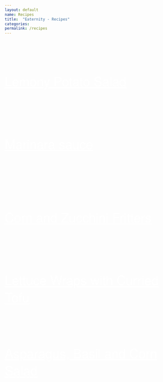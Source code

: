 ```yaml
---
layout: default
name: Recipes
title:  "Eaternity - Recipes"
categories:
permalink: /recipes
---
```



<div class="container" style="margin-top:100px">
		<br />
		<div class="row">
				<div class="col-md-2"></div>
				<div class="col-md-3" style="height:200px;background-size: 160%;background-position: middle top;background-image: url(http://lh3.googleusercontent.com/5a-ucJ_o_pZ_DR57Hvc7ODefmxsICFLDyx01gBkMu_d1pWIi_Jx6IgiiwR04b-hrSd2RZjfyi4BSLzLtffgfKcyKvg);"><a class="big-white" href="http://compass-dot-default-dot-eaternity-app.appspot.com/#!publicRecipeEdit:2d9e98bc-025b-44e8-910d-7beabdfbdcd3">Lemony Potato Salad</a></div>
				<div class="col-md-2"></div>
				<div class="col-md-3" style="height:200px;background-size: 160%;background-position: middle top;background-image: url(http://lh3.googleusercontent.com/ehYaWEA6P88CQqbXdkxZIXX9qr0OoKTwjRc4OoTntEX7hZfUtbuRQAqF9H1QZE4sv6FhG_Bue8xaAs9-AMXHebY_nw);"><a class="big-white" href="http://compass-dot-default-dot-eaternity-app.appspot.com/#!publicRecipeEdit:551f007d-b656-49bb-9490-54bbbbc43abf">Marinara sauce</a></div>
				<div class="col-md-2"></div>
		</div>
		<br />
</div>


<div class="container">
		<br />
		<div class="row">
				<div class="col-md-1"></div>
				<div class="col-md-3" style="height:200px;background-size: 160%;background-position: middle top;background-image: url(http://lh3.googleusercontent.com/WOOeAQykORpot-oL863d0SwXsB6Hh4rMEMoDzOoFHMOv9J6q7wF6u2YWRgdI1n8OZqqTQqdIGURBs6SVxCxm7UmU);"><a class="big-white" href="http://compass-dot-default-dot-eaternity-app.appspot.com/#!publicRecipeEdit:6ba84240-f7ff-4455-a45c-1dda55baacee">Corn and Zucchini Fritters</a></div>
				<div class="col-md-1"></div>
				<div class="col-md-3" style="height:200px;background-size: 160%;background-position: middle top;background-image: url(http://lh3.googleusercontent.com/WQVHaZ9n60D4mxIDvW65llLPiWXqxUvMEl2W9ZH5jqrrKpvlGU0cr2p0cbr4vOyqwrMx60y3rIAWi4yN8oBaP7KN3w);"><a class="big-white" href="http://compass-dot-default-dot-eaternity-app.appspot.com/#!publicRecipeEdit:94d8b613-c890-4873-9a5d-02ffced2beea">Lettuce Wraps with Curried Tofu</a></div>
				<div class="col-md-4"></div>
		</div>
		<br />
</div>


<div class="container" style="margin-bottom:100px">
		<br />
		<div class="row">
				<div class="col-md-4"></div>
				<div class="col-md-3" style="height:200px;background-size: 160%;background-position: middle top;background-image: url(http://lh3.googleusercontent.com/2o-6ilFCfqPkwV4B93Gqkckh7ZgrPI6cl-dv9PxxhsuSbMUuwTTXoa8BdBzH3mBbzK1i9eShMvcIsdNxNECNOd70);"><a class="big-white" href="http://compass-dot-default-dot-eaternity-app.appspot.com/#!publicRecipeEdit:e79da19b-eac3-4260-83b0-e411f69e8351">Asparagus, Basil and Corn Salad</a></div>
				<div class="col-md-4"></div>
				<div class="col-md-1"></div>
		</div>
		<br />
</div>



<style>
.big-white {
	padding: 50px 0 0 0;
	margin:0;
	font-family: 'Futura LT', 'Helvetica Neue', Helvetica, Arial, sans-serif;
	font-size: 41px;
	font-style: normal;
	font-variant: normal;
	font-weight: 200;
	line-height: 55px;
	color: rgb(255, 255, 255);
}
.big-white:hover {
	color: rgb(255, 255, 255);
}

.big-white:visited {
	color: rgb(255, 255, 255);
}


</style>
